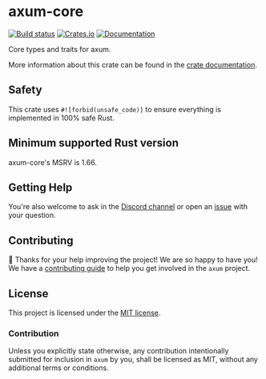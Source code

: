 # axum-core

[![Build status](https://github.com/tokio-rs/axum/actions/workflows/CI.yml/badge.svg?branch=main)](https://github.com/tokio-rs/axum-core/actions/workflows/CI.yml)
[![Crates.io](https://img.shields.io/crates/v/axum-core)](https://crates.io/crates/axum-core)
[![Documentation](https://docs.rs/axum-core/badge.svg)](https://docs.rs/axum-core)

Core types and traits for axum.

More information about this crate can be found in the [crate documentation][docs].

## Safety

This crate uses `#![forbid(unsafe_code)]` to ensure everything is implemented in 100% safe Rust.

## Minimum supported Rust version

axum-core's MSRV is 1.66.

## Getting Help

You're also welcome to ask in the [Discord channel][chat] or open an [issue]
with your question.

## Contributing

🎈 Thanks for your help improving the project! We are so happy to have
you! We have a [contributing guide][contributing] to help you get involved in the
`axum` project.

## License

This project is licensed under the [MIT license][license].

### Contribution

Unless you explicitly state otherwise, any contribution intentionally submitted
for inclusion in `axum` by you, shall be licensed as MIT, without any
additional terms or conditions.

[`axum`]: https://crates.io/crates/axum
[chat]: https://discord.gg/tokio
[contributing]: /CONTRIBUTING.md
[docs]: https://docs.rs/axum-core
[license]: /axum-core/LICENSE
[issue]: https://github.com/tokio-rs/axum/issues/new
